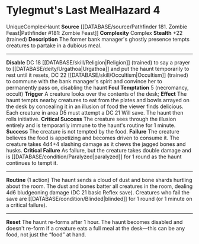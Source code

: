 ﻿---
ac: null
all_resistance: null
complexity: Complex
element: null
fortitude: null
hardness: null
hazard_type: Haunt
hp: null
id: '202'
immunity: null
level: '4'
name: Tylegmut's Last Meal
rarity: Unique
reflex: null
resistance: null
rus_type_level: null
school: null
source: '[[DATABASE/source/Pathfinder 181. Zombie Feast|Pathfinder #181: Zombie Feast]]'
trait:
- '[[DATABASE/trait/Complex|Complex]]'
- '[[DATABASE/trait/Haunt|Haunt]]'
- '[[DATABASE/trait/Unique|Unique]]'
type: Hazard
weakness: null
will: null

---
# Tylegmut's Last Meal<span class="item-type">Hazard 4</span>

<span class="trait-unique item-trait">Unique</span><span class="item-trait">Complex</span><span class="item-trait">Haunt</span>
**Source** [[DATABASE/source/Pathfinder 181. Zombie Feast|Pathfinder #181: Zombie Feast]]
**Complexity** Complex
**Stealth** +22 (trained)
**Description** The former bank manager's ghostly presence tempts creatures to partake in a dubious meal.

---
**Disable** DC 18 [[DATABASE/skill/Religion|Religion]] (trained) to say a prayer to [[DATABASE/deity/Urgathoa|Urgathoa]] and put the haunt temporarily to rest until it resets, DC 22 [[DATABASE/skill/Occultism|Occultism]] (trained) to commune with the bank manager's spirit and convince her to permanently pass on, disabling the haunt
**Foul Temptation** <span class="action-icon">5</span> (necromancy, occult) **Trigger** A creature looks over the contents of the desk; **Effect** The haunt tempts nearby creatures to eat from the plates and bowls arrayed on the desk by concealing it in an illusion of food the viewer finds delicious. Each creature in area D5 must attempt a DC 21 Will save. The haunt then rolls initiative.
**Critical Success** The creature sees through the illusion entirely and is temporarily immune to the haunt's routine for 1 minute.
**Success** The creature is not tempted by the food.
**Failure** The creature believes the food is appetizing and becomes driven to consume it. The creature takes 4d4+4 slashing damage as it chews the jagged bones and husks.
**Critical Failure** As failure, but the creature takes double damage and is [[DATABASE/condition/Paralyzed|paralyzed]] for 1 round as the haunt continues to tempt it.

---
**Routine** (1 action) The haunt sends a cloud of dust and bone shards hurtling about the room. The dust and bones batter all creatures in the room, dealing 4d6 bludgeoning damage (DC 21 basic Reflex save). Creatures who fail the save are [[DATABASE/condition/Blinded|blinded]] for 1 round (or 1 minute on a critical failure).

---
**Reset** The haunt re-forms after 1 hour. The haunt becomes disabled and doesn't re-form if a creature eats a full meal at the desk—this can be any food, not just the “food” at hand.